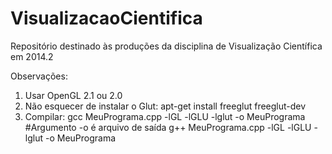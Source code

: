 VisualizacaoCientifica
======================

Repositório destinado às produções da disciplina de Visualização Científica em 2014.2

Observações:
  1. Usar OpenGL 2.1 ou 2.0
  2. Não esquecer de instalar o Glut: apt-get install freeglut freeglut-dev
  3. Compilar: gcc MeuPrograma.cpp -lGL -lGLU -lglut -o MeuPrograma   #Argumento -o é arquivo de saída
               g++ MeuPrograma.cpp -lGL -lGLU -lglut -o MeuPrograma   
